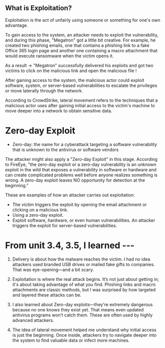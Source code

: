 ## What is Exploitation? 
Exploitation is the act of unfairly using someone or something for one's own advantage. 

To gain access to the system, an attacker needs to exploit the vulnerability, and during this phase, "Megatron" got a little bit creative.
For example, he created two phishing emails, one that contains a phishing link to a fake Office 365 login page and another one containing a macro attachment that would execute ransomware when the victim opens it. 

As a result -> 
"Megatron" successfully delivered his exploits and got two victims to click on the malicious link and open the malicious file !

After gaining access to the system, 
the malicious actor could exploit software, system, or server-based vulnerabilities to escalate the privileges or move laterally through the network. 

According to CrowdStrike, lateral movement refers to the techniques that a malicious actor uses after gaining initial access to the victim's machine to move deeper into a network to obtain sensitive data. 

 # Zero-day Exploit  
 * Zero-day:  the name for a cyberattack targeting a software vulnerability that is unknown to the antivirus or software vendors 

The attacker might also apply a "Zero-day Exploit" in this stage. According to FireEye, "the zero-day exploit or a zero-day vulnerability is an unknown exploit in the wild that exposes a vulnerability in software or hardware and can create complicated problems well before anyone realizes something is wrong. A zero-day exploit leaves NO opportunity for detection at the beginning."

These are examples of how an attacker carries out exploitation:
- The victim triggers the exploit by opening the email attachment or clicking on a malicious link.
- Using a zero-day exploit.
- Exploit software, hardware, or even human vulnerabilities. 
An attacker triggers the exploit for server-based vulnerabilities.  




# From unit 3.4, 3.5, I learned ---  
1. Delivery is about how the malware reaches the victim. I had no idea attackers used branded USB drives or mailed fake gifts to companies. That was eye-opening—and a bit scary.

2. Exploitation is where the real attack begins. It’s not just about getting in; it's about taking advantage of what you find. Phishing links and macro attachments are classic methods, but I was surprised by how targeted and layered these attacks can be.

3. I also learned about Zero-day exploits—they're extremely dangerous because no one knows they exist yet. That means even updated antivirus programs won’t catch them. These are often used by highly advanced attackers.

4. The idea of lateral movement helped me understand why initial access is just the beginning. Once inside, attackers try to navigate deeper into the system to find valuable data or infect more machines. 